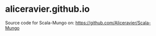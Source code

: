 # aliceravier.github.io

Source code for Scala-Mungo on: https://github.com/Aliceravier/Scala-Mungo
